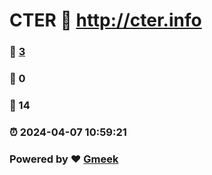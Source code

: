 # CTER :link: http://cter.info 
### :page_facing_up: [3](http://cter.info/tag.html) 
### :speech_balloon: 0 
### :hibiscus: 14 
### :alarm_clock: 2024-04-07 10:59:21 
### Powered by :heart: [Gmeek](https://github.com/Meekdai/Gmeek)
